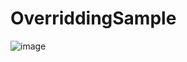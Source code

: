 # OverriddingSample
![image](https://github.com/Brindasiva/OverriddingSample/assets/124075213/56eaa865-d8ca-4c70-9fb2-749fe1232612)
